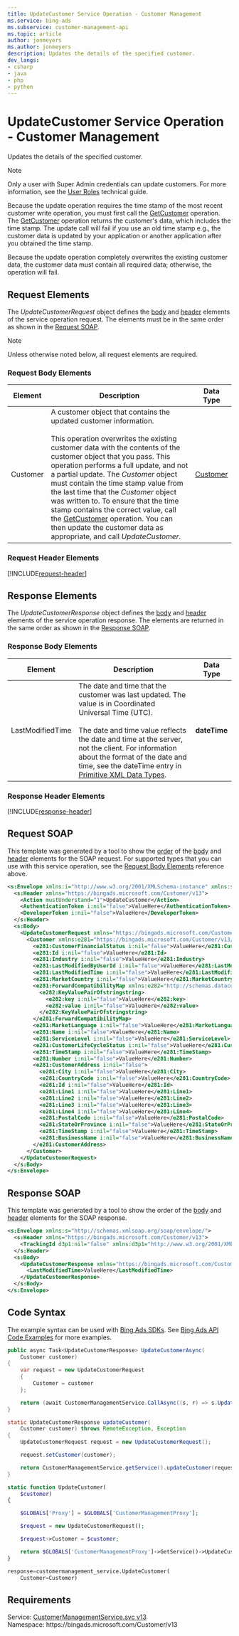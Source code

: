 ```yaml
---
title: UpdateCustomer Service Operation - Customer Management
ms.service: bing-ads
ms.subservice: customer-management-api
ms.topic: article
author: jonmeyers
ms.author: jonmeyers
description: Updates the details of the specified customer.
dev_langs: 
- csharp
- java
- php
- python
---
```

# UpdateCustomer Service Operation - Customer Management
Updates the details of the specified customer.  

> [!NOTE]
> Only a user with Super Admin credentials can update customers. For more information, see the [User Roles](../guides/account-hierarchy-permissions.md#user-roles) technical guide.  

Because the update operation requires the time stamp of the most recent customer write operation, you must first call the [GetCustomer](getcustomer.md) operation. The [GetCustomer](getcustomer.md) operation returns the customer's data, which includes the time stamp. The update call will fail if you use an old time stamp e.g., the customer data is updated by your application or another application after you obtained the time stamp. 

Because the update operation completely overwrites the existing customer data, the customer data must contain all required data; otherwise, the operation will fail.

## <a name="request"></a>Request Elements
The *UpdateCustomerRequest* object defines the [body](#request-body) and [header](#request-header) elements of the service operation request. The elements must be in the same order as shown in the [Request SOAP](#request-soap). 

> [!NOTE]
> Unless otherwise noted below, all request elements are required.

### <a name="request-body"></a>Request Body Elements

|Element|Description|Data Type|
|-----------|---------------|-------------|
|<a name="customer"></a>Customer|A customer object that contains the updated customer information.<br/><br/>This operation overwrites the existing customer data with the contents of the customer object that you pass. This operation performs a full update, and not a partial update. The *Customer* object must contain the time stamp value from the last time that the *Customer* object was written to. To ensure that the time stamp contains the correct value, call the [GetCustomer](getcustomer.md) operation. You can then update the customer data as appropriate, and call *UpdateCustomer*.|[Customer](customer.md)|

### <a name="request-header"></a>Request Header Elements
[!INCLUDE[request-header](./includes/request-header.md)]

## <a name="response"></a>Response Elements
The *UpdateCustomerResponse* object defines the [body](#response-body) and [header](#response-header) elements of the service operation response. The elements are returned in the same order as shown in the [Response SOAP](#response-soap).

### <a name="response-body"></a>Response Body Elements

|Element|Description|Data Type|
|-----------|---------------|-------------|
|<a name="lastmodifiedtime"></a>LastModifiedTime|The date and time that the customer was last updated. The value is in Coordinated Universal Time (UTC).<br/><br/>The date and time value reflects the date and time at the server, not the client. For information about the format of the date and time, see the dateTime entry in [Primitive XML Data Types](https://go.microsoft.com/fwlink/?linkid=859198).|**dateTime**|

### <a name="response-header"></a>Response Header Elements
[!INCLUDE[response-header](./includes/response-header.md)]

## <a name="request-soap"></a>Request SOAP
This template was generated by a tool to show the [order](../guides/services-protocol.md#element-order) of the [body](#request-body) and [header](#request-header) elements for the SOAP request. For supported types that you can use with this service operation, see the [Request Body Elements](#request-body) reference above.

```xml
<s:Envelope xmlns:i="http://www.w3.org/2001/XMLSchema-instance" xmlns:s="http://schemas.xmlsoap.org/soap/envelope/">
  <s:Header xmlns="https://bingads.microsoft.com/Customer/v13">
    <Action mustUnderstand="1">UpdateCustomer</Action>
    <AuthenticationToken i:nil="false">ValueHere</AuthenticationToken>
    <DeveloperToken i:nil="false">ValueHere</DeveloperToken>
  </s:Header>
  <s:Body>
    <UpdateCustomerRequest xmlns="https://bingads.microsoft.com/Customer/v13">
      <Customer xmlns:e281="https://bingads.microsoft.com/Customer/v13/Entities" i:nil="false">
        <e281:CustomerFinancialStatus i:nil="false">ValueHere</e281:CustomerFinancialStatus>
        <e281:Id i:nil="false">ValueHere</e281:Id>
        <e281:Industry i:nil="false">ValueHere</e281:Industry>
        <e281:LastModifiedByUserId i:nil="false">ValueHere</e281:LastModifiedByUserId>
        <e281:LastModifiedTime i:nil="false">ValueHere</e281:LastModifiedTime>
        <e281:MarketCountry i:nil="false">ValueHere</e281:MarketCountry>
        <e281:ForwardCompatibilityMap xmlns:e282="http://schemas.datacontract.org/2004/07/System.Collections.Generic" i:nil="false">
          <e282:KeyValuePairOfstringstring>
            <e282:key i:nil="false">ValueHere</e282:key>
            <e282:value i:nil="false">ValueHere</e282:value>
          </e282:KeyValuePairOfstringstring>
        </e281:ForwardCompatibilityMap>
        <e281:MarketLanguage i:nil="false">ValueHere</e281:MarketLanguage>
        <e281:Name i:nil="false">ValueHere</e281:Name>
        <e281:ServiceLevel i:nil="false">ValueHere</e281:ServiceLevel>
        <e281:CustomerLifeCycleStatus i:nil="false">ValueHere</e281:CustomerLifeCycleStatus>
        <e281:TimeStamp i:nil="false">ValueHere</e281:TimeStamp>
        <e281:Number i:nil="false">ValueHere</e281:Number>
        <e281:CustomerAddress i:nil="false">
          <e281:City i:nil="false">ValueHere</e281:City>
          <e281:CountryCode i:nil="false">ValueHere</e281:CountryCode>
          <e281:Id i:nil="false">ValueHere</e281:Id>
          <e281:Line1 i:nil="false">ValueHere</e281:Line1>
          <e281:Line2 i:nil="false">ValueHere</e281:Line2>
          <e281:Line3 i:nil="false">ValueHere</e281:Line3>
          <e281:Line4 i:nil="false">ValueHere</e281:Line4>
          <e281:PostalCode i:nil="false">ValueHere</e281:PostalCode>
          <e281:StateOrProvince i:nil="false">ValueHere</e281:StateOrProvince>
          <e281:TimeStamp i:nil="false">ValueHere</e281:TimeStamp>
          <e281:BusinessName i:nil="false">ValueHere</e281:BusinessName>
        </e281:CustomerAddress>
      </Customer>
    </UpdateCustomerRequest>
  </s:Body>
</s:Envelope>
```

## <a name="response-soap"></a>Response SOAP
This template was generated by a tool to show the order of the [body](#response-body) and [header](#response-header) elements for the SOAP response.

```xml
<s:Envelope xmlns:s="http://schemas.xmlsoap.org/soap/envelope/">
  <s:Header xmlns="https://bingads.microsoft.com/Customer/v13">
    <TrackingId d3p1:nil="false" xmlns:d3p1="http://www.w3.org/2001/XMLSchema-instance">ValueHere</TrackingId>
  </s:Header>
  <s:Body>
    <UpdateCustomerResponse xmlns="https://bingads.microsoft.com/Customer/v13">
      <LastModifiedTime>ValueHere</LastModifiedTime>
    </UpdateCustomerResponse>
  </s:Body>
</s:Envelope>
```

## <a name="example"></a>Code Syntax
The example syntax can be used with [Bing Ads SDKs](../guides/client-libraries.md). See [Bing Ads API Code Examples](../guides/code-examples.md) for more examples.
```csharp
public async Task<UpdateCustomerResponse> UpdateCustomerAsync(
	Customer customer)
{
	var request = new UpdateCustomerRequest
	{
		Customer = customer
	};

	return (await CustomerManagementService.CallAsync((s, r) => s.UpdateCustomerAsync(r), request));
}
```
```java
static UpdateCustomerResponse updateCustomer(
	Customer customer) throws RemoteException, Exception
{
	UpdateCustomerRequest request = new UpdateCustomerRequest();

	request.setCustomer(customer);

	return CustomerManagementService.getService().updateCustomer(request);
}
```
```php
static function UpdateCustomer(
	$customer)
{

	$GLOBALS['Proxy'] = $GLOBALS['CustomerManagementProxy'];

	$request = new UpdateCustomerRequest();

	$request->Customer = $customer;

	return $GLOBALS['CustomerManagementProxy']->GetService()->UpdateCustomer($request);
}
```
```python
response=customermanagement_service.UpdateCustomer(
	Customer=Customer)
```

## Requirements
Service: [CustomerManagementService.svc v13](https://clientcenter.api.bingads.microsoft.com/Api/CustomerManagement/v13/CustomerManagementService.svc)  
Namespace: https\://bingads.microsoft.com/Customer/v13  

